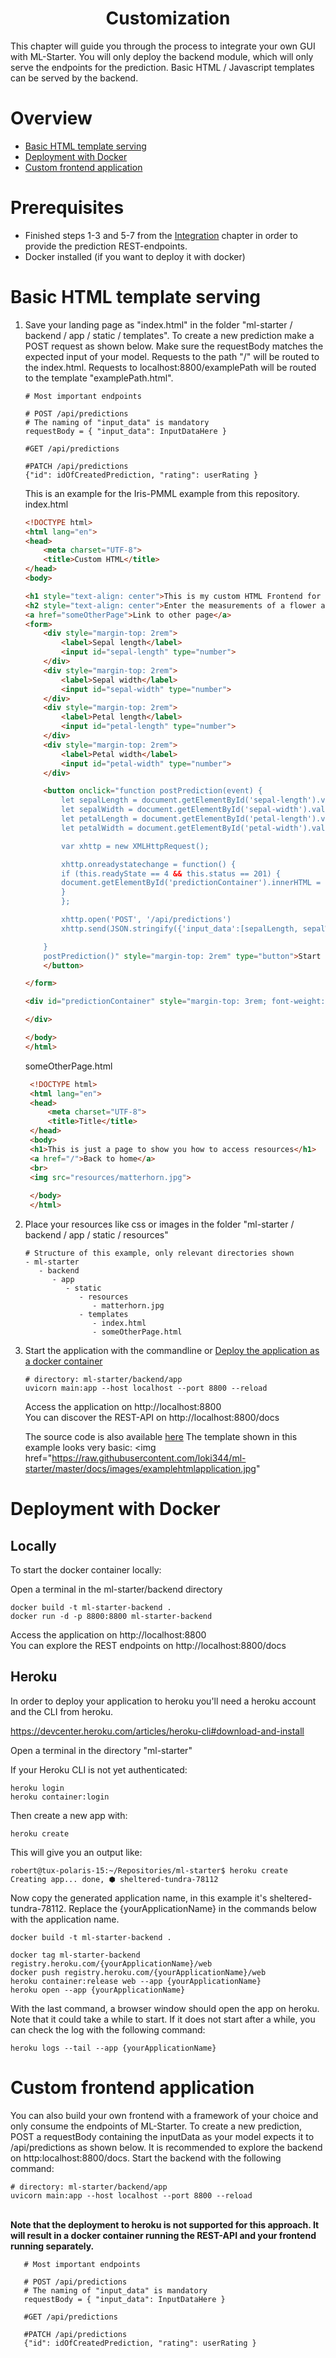 <h1 align="center">
    Customization
</h1>

This chapter will guide you through the process to integrate your own GUI with ML-Starter. You will only deploy the backend module, which will only serve the endpoints for the prediction. Basic HTML / Javascript templates can be served by the backend. 

# Overview

- <a href="#basic-html-template-serving">Basic HTML template serving</a>
- <a href="#deployment-with-docker">Deployment with Docker</a>
- <a href="#custom-frontend-application">Custom frontend application</a>


# Prerequisites

- Finished steps 1-3 and 5-7 from the <a href="https://github.com/loki344/ml-starter/tree/master/docs/integration">Integration</a> chapter in order to provide the prediction REST-endpoints.
- Docker installed (if you want to deploy it with docker)


# Basic HTML template serving

1) Save your landing page as "index.html" in the folder "ml-starter / backend / app / static / templates". To create a new prediction make a POST request as shown below. Make sure the requestBody matches the expected input of your model. Requests to the path "/" will be routed to the index.html. Requests to localhost:8800/examplePath will be routed to the template "examplePath.html".

    ```text
    # Most important endpoints
    
    # POST /api/predictions
    # The naming of "input_data" is mandatory
    requestBody = { "input_data": InputDataHere }
    
    #GET /api/predictions
    
    #PATCH /api/predictions
    {"id": idOfCreatedPrediction, "rating": userRating }
    
    ```
   This is an example for the Iris-PMML example from this repository.<br>
   index.html
    ```html
    <!DOCTYPE html>
    <html lang="en">
    <head>
        <meta charset="UTF-8">
        <title>Custom HTML</title>
    </head>
    <body>
    
    <h1 style="text-align: center">This is my custom HTML Frontend for the Iris PMML Model</h1>
    <h2 style="text-align: center">Enter the measurements of a flower and start the prediction</h2>
    <a href="someOtherPage">Link to other page</a>
    <form>
        <div style="margin-top: 2rem">
            <label>Sepal length</label>
            <input id="sepal-length" type="number">
        </div>
        <div style="margin-top: 2rem">
            <label>Sepal width</label>
            <input id="sepal-width" type="number">
        </div>
        <div style="margin-top: 2rem">
            <label>Petal length</label>
            <input id="petal-length" type="number">
        </div>
        <div style="margin-top: 2rem">
            <label>Petal width</label>
            <input id="petal-width" type="number">
        </div>
    
        <button onclick="function postPrediction(event) {
            let sepalLength = document.getElementById('sepal-length').value
            let sepalWidth = document.getElementById('sepal-width').value
            let petalLength = document.getElementById('petal-length').value
            let petalWidth = document.getElementById('petal-width').value
    
            var xhttp = new XMLHttpRequest();
    
            xhttp.onreadystatechange = function() {
            if (this.readyState == 4 && this.status == 201) {
            document.getElementById('predictionContainer').innerHTML = JSON.parse(this.responseText).prediction;
            }
            };
    
            xhttp.open('POST', '/api/predictions')
            xhttp.send(JSON.stringify({'input_data':[sepalLength, sepalWidth, petalLength, petalWidth]}))
    
        }
        postPrediction()" style="margin-top: 2rem" type="button">Start prediction
        </button>
    
    </form>
    
    <div id="predictionContainer" style="margin-top: 3rem; font-weight: bold">
    
    </div>
    
    </body>
    </html>

    ```
   someOtherPage.html
   ```html
    <!DOCTYPE html>
    <html lang="en">
    <head>
        <meta charset="UTF-8">
        <title>Title</title>
    </head>
    <body>
    <h1>This is just a page to show you how to access resources</h1>
    <a href="/">Back to home</a>
    <br>
    <img src="resources/matterhorn.jpg">
    
    </body>
    </html>

    ```
   
2) Place your resources like css or images in the folder "ml-starter / backend / app / static / resources"
    
    ```text
   # Structure of this example, only relevant directories shown
    - ml-starter
       - backend
          - app
             - static
                - resources
                   - matterhorn.jpg
                - templates
                   - index.html
                   - someOtherPage.html
    ```
3) Start the application with the commandline or <a href="#deployment">Deploy the application as a docker container</a>
    ```commandline
    # directory: ml-starter/backend/app
   uvicorn main:app --host localhost --port 8800 --reload
    ```
   Access the application on http://localhost:8800<br>
   You can discover the REST-API on http://localhost:8800/docs
   
   
   The source code is also available <a href="https://github.com/loki344/ml-starter/tree/master/backend/examples/custom-frontend">here</a>
   The template shown in this example looks very basic:
   <img href="https://raw.githubusercontent.com/loki344/ml-starter/master/docs/images/examplehtmlapplication.jpg"

# Deployment with Docker

## Locally

To start the docker container locally:

Open a terminal in the ml-starter/backend directory
```commandline
docker build -t ml-starter-backend .
docker run -d -p 8800:8800 ml-starter-backend
```
Access the application on http://localhost:8800<br>
You can explore the REST endpoints on http://localhost:8800/docs <br>


## Heroku

In order to deploy your application to heroku you'll need a heroku account and the CLI from heroku.

https://devcenter.heroku.com/articles/heroku-cli#download-and-install

Open a terminal in the directory "ml-starter"

If your Heroku CLI is not yet authenticated:
```commandline
heroku login
heroku container:login
```

Then create a new app with:
```commandline
heroku create
```
This will give you an output like:

```commandline
robert@tux-polaris-15:~/Repositories/ml-starter$ heroku create
Creating app... done, ⬢ sheltered-tundra-78112
```
Now copy the generated application name, in this example it's sheltered-tundra-78112. Replace the {yourApplicationName} in the commands below with the application name.

```commandline
docker build -t ml-starter-backend .

docker tag ml-starter-backend registry.heroku.com/{yourApplicationName}/web
docker push registry.heroku.com/{yourApplicationName}/web
heroku container:release web --app {yourApplicationName}
heroku open --app {yourApplicationName}
```

With the last command, a browser window should open the app on heroku. Note that it could take a while to start. If it does not start after a while, you can check the log with the following command:

```commandline
heroku logs --tail --app {yourApplicationName}
```



# Custom frontend application
You can also build your own frontend with a framework of your choice and only consume the endpoints of ML-Starter. To create a new prediction, POST a requestBody containing the inputData as your model expects it to /api/predictions as shown below. It is recommended to explore the backend on http:localhost:8800/docs. Start the backend with the following command:

 ```commandline
 # directory: ml-starter/backend/app
uvicorn main:app --host localhost --port 8800 --reload
 ```

<br>
<strong>Note that the deployment to heroku is not supported for this approach. It will result in a docker container running the REST-API and your frontend running separately.</strong>

 ```text
    # Most important endpoints
    
    # POST /api/predictions
    # The naming of "input_data" is mandatory
    requestBody = { "input_data": InputDataHere }
    
    #GET /api/predictions
    
    #PATCH /api/predictions
    {"id": idOfCreatedPrediction, "rating": userRating }
 ```



